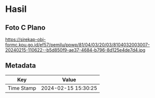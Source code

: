 # Hasil

## Foto C Plano

https://sirekap-obj-formc.kpu.go.id/ef57/pemilu/ppwp/81/04/03/20/03/8104032003007-20240215-110622--b5d850f9-ae37-4684-b796-8d125e4de7d4.jpg


## Metadata

| Key        | Value               |
| ---------- | ------------------- |
| Time Stamp | 2024-02-15 15:30:25 |



